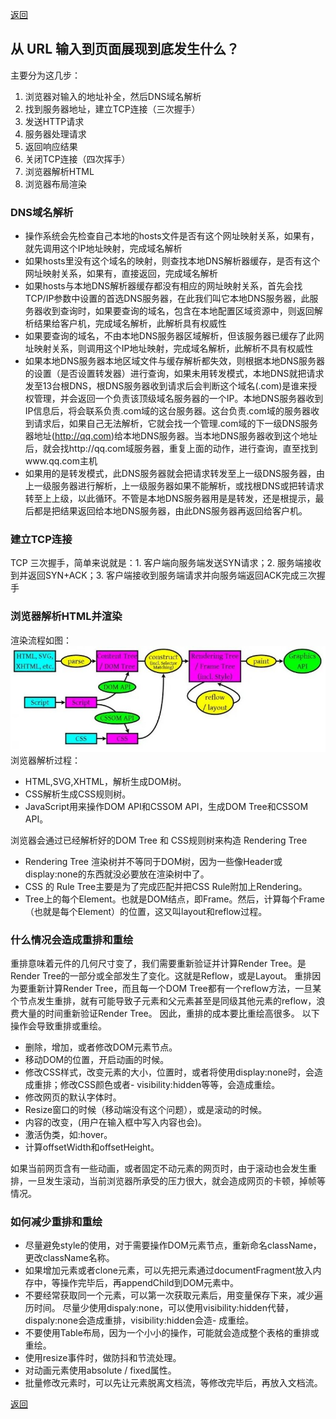 [返回](./index.md)

## 从 URL 输入到页面展现到底发生什么？

主要分为这几步：

1. 浏览器对输入的地址补全，然后DNS域名解析
2. 找到服务器地址，建立TCP连接（三次握手）
3. 发送HTTP请求
4. 服务器处理请求
5. 返回响应结果
6. 关闭TCP连接（四次挥手）
7. 浏览器解析HTML
8. 浏览器布局渲染

### DNS域名解析

- 操作系统会先检查自己本地的hosts文件是否有这个网址映射关系，如果有，就先调用这个IP地址映射，完成域名解析
- 如果hosts里没有这个域名的映射，则查找本地DNS解析器缓存，是否有这个网址映射关系，如果有，直接返回，完成域名解析
- 如果hosts与本地DNS解析器缓存都没有相应的网址映射关系，首先会找TCP/IP参数中设置的首选DNS服务器，在此我们叫它本地DNS服务器，此服务器收到查询时，如果要查询的域名，包含在本地配置区域资源中，则返回解析结果给客户机，完成域名解析，此解析具有权威性
- 如果要查询的域名，不由本地DNS服务器区域解析，但该服务器已缓存了此网址映射关系，则调用这个IP地址映射，完成域名解析，此解析不具有权威性
- 如果本地DNS服务器本地区域文件与缓存解析都失效，则根据本地DNS服务器的设置（是否设置转发器）进行查询，如果未用转发模式，本地DNS就把请求发至13台根DNS，根DNS服务器收到请求后会判断这个域名(.com)是谁来授权管理，并会返回一个负责该顶级域名服务器的一个IP。本地DNS服务器收到IP信息后，将会联系负责.com域的这台服务器。这台负责.com域的服务器收到请求后，如果自己无法解析，它就会找一个管理.com域的下一级DNS服务器地址(http://qq.com)给本地DNS服务器。当本地DNS服务器收到这个地址后，就会找http://qq.com域服务器，重复上面的动作，进行查询，直至找到www.qq.com主机
- 如果用的是转发模式，此DNS服务器就会把请求转发至上一级DNS服务器，由上一级服务器进行解析，上一级服务器如果不能解析，或找根DNS或把转请求转至上上级，以此循环。不管是本地DNS服务器用是是转发，还是根提示，最后都是把结果返回给本地DNS服务器，由此DNS服务器再返回给客户机。

### 建立TCP连接

TCP 三次握手，简单来说就是：1. 客户端向服务端发送SYN请求；2. 服务端接收到并返回SYN+ACK；3. 客户端接收到服务端请求并向服务端返回ACK完成三次握手

### 浏览器解析HTML并渲染

渲染流程如图：
![image](./images/html-render.jpg)
浏览器解析过程：
- HTML,SVG,XHTML，解析生成DOM树。
- CSS解析生成CSS规则树。
- JavaScript用来操作DOM API和CSSOM API，生成DOM Tree和CSSOM API。

浏览器会通过已经解析好的DOM Tree 和 CSS规则树来构造 Rendering Tree
- Rendering Tree 渲染树并不等同于DOM树，因为一些像Header或display:none的东西就没必要放在渲染树中了。
- CSS 的 Rule Tree主要是为了完成匹配并把CSS Rule附加上Rendering。
- Tree上的每个Element。也就是DOM结点，即Frame。然后，计算每个Frame（也就是每个Element）的位置，这又叫layout和reflow过程。


### 什么情况会造成重排和重绘

重排意味着元件的几何尺寸变了，我们需要重新验证并计算Render Tree。是Render Tree的一部分或全部发生了变化。这就是Reflow，或是Layout。
重排因为要重新计算Render Tree，而且每一个DOM Tree都有一个reflow方法，一旦某个节点发生重排，就有可能导致子元素和父元素甚至是同级其他元素的reflow，浪费大量的时间重新验证Render Tree。
因此，重排的成本要比重绘高很多。
以下操作会导致重排或重绘。

- 删除，增加，或者修改DOM元素节点。
- 移动DOM的位置，开启动画的时候。
- 修改CSS样式，改变元素的大小，位置时，或者将使用display:none时，会造成重排；修改CSS颜色或者- visibility:hidden等等，会造成重绘。
- 修改网页的默认字体时。
- Resize窗口的时候（移动端没有这个问题），或是滚动的时候。
- 内容的改变，(用户在输入框中写入内容也会)。
- 激活伪类，如:hover。
- 计算offsetWidth和offsetHeight。

如果当前网页含有一些动画，或者固定不动元素的网页时，由于滚动也会发生重排，一旦发生滚动，当前浏览器所承受的压力很大，就会造成网页的卡顿，掉帧等情况。

### 如何减少重排和重绘

- 尽量避免style的使用，对于需要操作DOM元素节点，重新命名className，更改className名称。
- 如果增加元素或者clone元素，可以先把元素通过documentFragment放入内存中，等操作完毕后，再appendChild到DOM元素中。
- 不要经常获取同一个元素，可以第一次获取元素后，用变量保存下来，减少遍历时间。
尽量少使用dispaly:none，可以使用visibility:hidden代替，dispaly:none会造成重排，visibility:hidden会造- 成重绘。
- 不要使用Table布局，因为一个小小的操作，可能就会造成整个表格的重排或重绘。
- 使用resize事件时，做防抖和节流处理。
- 对动画元素使用absolute / fixed属性。
- 批量修改元素时，可以先让元素脱离文档流，等修改完毕后，再放入文档流。


[返回](./index.md)